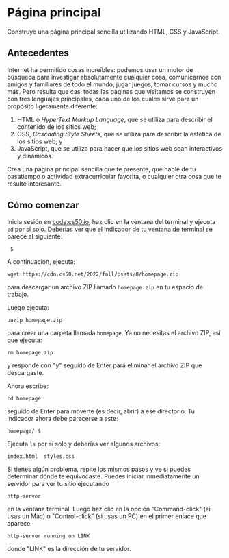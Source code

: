 Página principal
========

Construye una página principal sencilla utilizando HTML, CSS y JavaScript.

Antecedentes
----------

Internet ha permitido cosas increíbles: podemos usar un motor de búsqueda para investigar absolutamente cualquier cosa, comunicarnos con amigos y familiares de todo el mundo, jugar juegos, tomar cursos y mucho más. Pero resulta que casi todas las páginas que visitamos se construyen con tres lenguajes principales, cada uno de los cuales sirve para un propósito ligeramente diferente:

1.  HTML o _HyperText Markup Language_, que se utiliza para describir el contenido de los sitios web;
2.  CSS, _Cascading Style Sheets_, que se utiliza para describir la estética de los sitios web; y
3.  JavaScript, que se utiliza para hacer que los sitios web sean interactivos y dinámicos.

Crea una página principal sencilla que te presente, que hable de tu pasatiempo o actividad extracurricular favorita, o cualquier otra cosa que te resulte interesante.

Cómo comenzar
---------------

Inicia sesión en [code.cs50.io](https://code.cs50.io/), haz clic en la ventana del terminal y ejecuta `cd` por sí solo. Deberías ver que el indicador de tu ventana de terminal se parece al siguiente:

     $
    

A continuación, ejecuta:

    wget https://cdn.cs50.net/2022/fall/psets/8/homepage.zip
    

para descargar un archivo ZIP llamado `homepage.zip` en tu espacio de trabajo.

Luego ejecuta:

    unzip homepage.zip
    

para crear una carpeta llamada `homepage`. Ya no necesitas el archivo ZIP, así que ejecuta:

    rm homepage.zip
    

y responde con "y" seguido de Enter para eliminar el archivo ZIP que descargaste.

Ahora escribe:

    cd homepage
    

seguido de Enter para moverte (es decir, abrir) a ese directorio. Tu indicador ahora debe parecerse a este:

    homepage/ $
    

Ejecuta `ls` por sí solo y deberías ver algunos archivos:

    index.html  styles.css
    

Si tienes algún problema, repite los mismos pasos y ve si puedes determinar dónde te equivocaste. Puedes iniciar inmediatamente un servidor para ver tu sitio ejecutando

    http-server
    

en la ventana terminal. Luego haz clic en la opción "Command-click" (si usas un Mac) o "Control-click" (si usas un PC) en el primer enlace que aparece:

    http-server running on LINK
    
  
donde "LINK" es la dirección de tu servidor.